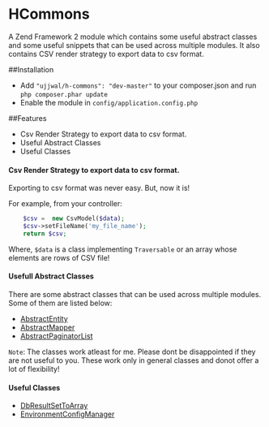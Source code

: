 HCommons
========

A Zend Framework 2 module which contains some useful abstract classes and some useful snippets that can be used across multiple modules. It also contains CSV render strategy to export data to csv format.

##Installation
* Add `"ujjwal/h-commons": "dev-master"` to your composer.json and run `php composer.phar update`
* Enable the module in `config/application.config.php`


##Features
* Csv Render Strategy to export data to csv format.
* Useful Abstract Classes
* Useful Classes

#### Csv Render Strategy to export data to csv format.
Exporting to csv format was never easy. But, now it is!

For example, from your controller:
```php
    $csv =  new CsvModel($data);
    $csv->setFileName('my_file_name');
    return $csv;
```
Where, `$data` is a class implementing `Traversable` or an array whose elements are rows of CSV file!

#### Usefull Abstract Classes
There are some abstract classes that can be used across multiple modules. Some of them are listed below:

* [AbstractEntity](https://github.com/ojhaujjwal/HCommons/blob/master/src/HCommons/Entity/AbstractEntity.php)
* [AbstractMapper](https://github.com/ojhaujjwal/HCommons/blob/master/src/HCommons/Mapper/AbstractMapper.php)
* [AbstractPaginatorList](https://github.com/ojhaujjwal/HCommons/blob/master/src/HCommons/Model/AbstractPaginatorList.php)

`Note`: The classes work atleast for me. Please dont be disappointed if they are not useful to you. These work only in general classes and donot offer a lot of flexibility! 


#### Useful Classes
* [DbResultSetToArray](https://github.com/ojhaujjwal/HCommons/blob/master/src/HCommons/Model/DbResultSetToArray.php)
* [EnvironmentConfigManager](https://github.com/ojhaujjwal/HCommons/blob/master/src/HCommons/Model/EnvironmentConfigManager.php)
